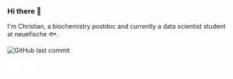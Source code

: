 ### Hi there 👋
I'm Christian,
a biochemistry postdoc and currently a data scientist student at neuefische :fish:. 

![GitHub last commit](https://img.shields.io/github/last-commit/ChristianKlingler/ChristianKlingler)



<img src="images/python.svg" alt="drawing" width="30"/> <img src="images/r.svg" alt="drawing" width="30"/>